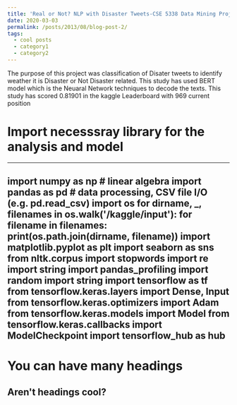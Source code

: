 ```yaml
---
title: 'Real or Not? NLP with Disaster Tweets-CSE 5338 Data Mining Project Phase-02 '
date: 2020-03-03
permalink: /posts/2013/08/blog-post-2/
tags:
  - cool posts
  - category1
  - category2
---
```


The purpose of this project was classification of Disater tweets to identify weather it is Disaster or Not Disaster related. This study has used BERT model which is the Neuaral Network techniques to decode the texts. This study has scored 0.81901 in the kaggle Leaderboard with 969 current position

# Import necesssray library for the analysis and model
---
import numpy as np # linear algebra
import pandas as pd # data processing, CSV file I/O (e.g. pd.read_csv)
import os
for dirname, _, filenames in os.walk('/kaggle/input'):
    for filename in filenames:
        print(os.path.join(dirname, filename))
import matplotlib.pyplot as plt
import seaborn as sns
from nltk.corpus import stopwords
import re
import string
import pandas_profiling
import random
import string
import tensorflow as tf
from tensorflow.keras.layers import Dense, Input
from tensorflow.keras.optimizers import Adam
from tensorflow.keras.models import Model
from tensorflow.keras.callbacks import ModelCheckpoint
import tensorflow_hub as hub
---

You can have many headings
======

Aren't headings cool?
------
